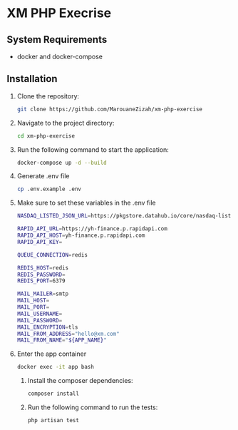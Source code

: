 # XM PHP Execrise

## System Requirements

- docker and docker-compose

## Installation

1. Clone the repository:

   ```bash
   git clone https://github.com/MarouaneZizah/xm-php-exercise
    ```

2. Navigate to the project directory:

   ```bash
   cd xm-php-exercise
   ```

3. Run the following command to start the application:

    ```bash
   docker-compose up -d --build
    ```

4. Generate .env file
   ```bash
   cp .env.example .env
    ```

5. Make sure to set these variables in the .env file

    ```bash
   NASDAQ_LISTED_JSON_URL=https://pkgstore.datahub.io/core/nasdaq-listings/nasdaq-listed_json/data/a5bc7580d6176d60ac0b2142ca8d7df6/nasdaq-listed_json.json
   
   RAPID_API_URL=https://yh-finance.p.rapidapi.com
   RAPID_API_HOST=yh-finance.p.rapidapi.com
   RAPID_API_KEY=
   
   QUEUE_CONNECTION=redis
   
   REDIS_HOST=redis
   REDIS_PASSWORD=
   REDIS_PORT=6379
   
   MAIL_MAILER=smtp
   MAIL_HOST=
   MAIL_PORT=
   MAIL_USERNAME=
   MAIL_PASSWORD=
   MAIL_ENCRYPTION=tls
   MAIL_FROM_ADDRESS="hello@xm.com"
   MAIL_FROM_NAME="${APP_NAME}"
    ```

6. Enter the app container

    ```bash
    docker exec -it app bash
    ```

    1. Install the composer dependencies:

       ```bash
       composer install
       ```

    2. Run the following command to run the tests:

        ```bash
        php artisan test
        ```
